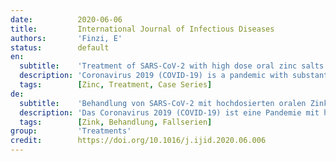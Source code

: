 ```yaml
---
date:          2020-06-06
title:         International Journal of Infectious Diseases
authors:       'Finzi, E'
status:        default
en:
  subtitle:    'Treatment of SARS-CoV-2 with high dose oral zinc salts: A report on four patients'
  description: 'Coronavirus 2019 (COVID-19) is a pandemic with substantial mortality and no accepted therapy. We report here on four consecutive outpatients with clinical characteristics (CDC case definition) of and/or laboratory-confirmed COVID-19 who were treated with high dose zinc salt oral lozenges. All four patients experienced significant improvement in objective and symptomatic disease measures after one day of high dose therapy suggesting that zinc therapy was playing a role in clinical recovery. A mechanism for zinc’s effects is proposed based on previously published studies on SARS- CoV-1, and randomized controlled trials assessing zinc shortening of common cold duration. The limited sample size and study design preclude a definitive statement about the effectiveness of zinc as a treatment for COVID-19 but suggest the variables to be addressed to confirm these initial findings in future trials.'
  tags:        [Zinc, Treatment, Case Series]
de:
  subtitle:    'Behandlung von SARS-CoV-2 mit hochdosierten oralen Zinksalzen: Ein Bericht über vier Patienten'
  description: 'Das Coronavirus 2019 (COVID-19) ist eine Pandemie mit hoher Sterblichkeit und ohne anerkannte Therapie. Wir berichten hier über vier aufeinanderfolgende ambulante Patienten mit klinischen Merkmalen (CDC-Falldefinition) von und/oder laborbestätigten COVID-19, die mit hochdosierten Zinksalz-Lutschtabletten behandelt wurden. Bei allen vier Patienten kam es nach einem Tag hochdosierter Therapie zu einer signifikanten Verbesserung der objektiven und symptomatischen Krankheitsmaße, was darauf schließen lässt, dass die Zinktherapie eine Rolle bei der klinischen Genesung spielt. Es wird ein Mechanismus für die Wirkung von Zink vorgeschlagen, der auf zuvor veröffentlichten Studien zu SARS-CoV-1 und randomisierten kontrollierten Studien zur Verkürzung der Dauer von Erkältungen durch Zink beruht. Die begrenzte Stichprobengröße und das Studiendesign schließen eine endgültige Aussage über die Wirksamkeit von Zink als Behandlung für COVID-19 aus, deuten aber auf die Variablen hin, die zur Bestätigung dieser ersten Ergebnisse in künftigen Studien untersucht werden müssen.' 
  tags:        [Zink, Behandlung, Fallserien]
group:         'Treatments'
credit:        https://doi.org/10.1016/j.ijid.2020.06.006
---
```

